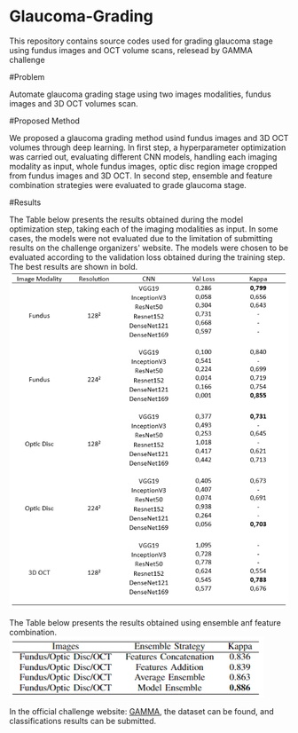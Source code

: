# Glaucoma-Grading
This repository contains source codes used for grading glaucoma stage using fundus images and OCT volume scans, relesead by GAMMA challenge

#Problem

Automate glaucoma grading stage using two images modalities, fundus images and 3D OCT volumes scan.

#Proposed Method

We proposed a glaucoma grading method usind fundus images and 3D OCT volumes through deep learning. In first step, a hyperparameter optimization was carried out, evaluating different CNN models, handling each imaging modality as input, whole fundus images, optic disc region image cropped from fundus images and 3D OCT. In second step, ensemble and feature combination strategies were evaluated to grade glaucoma stage.

#Results

The Table below presents the results obtained during the model optimization step, taking each of the imaging modalities as input. In some cases, the models were not evaluated due to the limitation of submitting results on the challenge organizers' website. The models were chosen to be evaluated according to the validation loss obtained during the training step. The best results are shown in bold.
![alt text](https://github.com/MarcosMF86/Glaucoma-Grading/blob/main/Results.PNG?raw=true)

The Table below presents the results obtained using ensemble anf feature combination.
![alt text](https://github.com/MarcosMF86/Glaucoma-Grading/blob/main/results_ensemble.PNG?raw=true)

In the official challenge website: <a href="https://aistudio.baidu.com/aistudio/competition/detail/807/0/introduction" target="_blank">GAMMA</a>, the dataset can be found, and classifications results can be submitted. 

